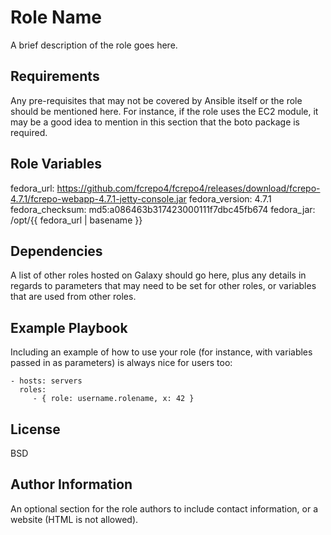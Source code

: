 Role Name
=========

A brief description of the role goes here.

Requirements
------------

Any pre-requisites that may not be covered by Ansible itself or the role should be mentioned here. For instance, if the role uses the EC2 module, it may be a good idea to mention in this section that the boto package is required.

Role Variables
--------------

fedora_url: https://github.com/fcrepo4/fcrepo4/releases/download/fcrepo-4.7.1/fcrepo-webapp-4.7.1-jetty-console.jar
fedora_version: 4.7.1
fedora_checksum: md5:a086463b317423000111f7dbc45fb674
fedora_jar: /opt/{{ fedora_url | basename }}

Dependencies
------------

A list of other roles hosted on Galaxy should go here, plus any details in regards to parameters that may need to be set for other roles, or variables that are used from other roles.

Example Playbook
----------------

Including an example of how to use your role (for instance, with variables passed in as parameters) is always nice for users too:

    - hosts: servers
      roles:
         - { role: username.rolename, x: 42 }

License
-------

BSD

Author Information
------------------

An optional section for the role authors to include contact information, or a website (HTML is not allowed).
